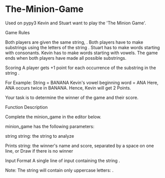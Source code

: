 # The-Minion-Game
Used on pypy3 
Kevin and Stuart want to play the 'The Minion Game'.

Game Rules

Both players are given the same string, .
Both players have to make substrings using the letters of the string .
Stuart has to make words starting with consonants.
Kevin has to make words starting with vowels.
The game ends when both players have made all possible substrings.

Scoring
A player gets +1 point for each occurrence of the substring in the string .

For Example:
String  = BANANA
Kevin's vowel beginning word = ANA
Here, ANA occurs twice in BANANA. Hence, Kevin will get 2 Points.

Your task is to determine the winner of the game and their score.

Function Description

Complete the minion_game in the editor below.

minion_game has the following parameters:

string string: the string to analyze

Prints
  string: the winner's name and score, separated by a space on one line, or Draw if there is no winner
  
Input Format
  A single line of input containing the string .
  
Note: The string  will contain only uppercase letters: .
